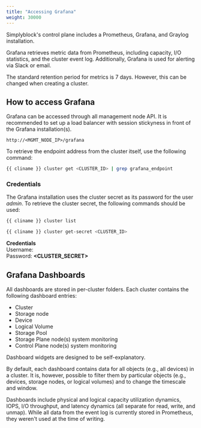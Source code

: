 ```yaml
---
title: "Accessing Grafana"
weight: 30000
---
```


Simplyblock's control plane includes a Prometheus, Grafana, and Graylog installation.

Grafana retrieves metric data from Prometheus, including capacity, I/O statistics, and the cluster event log.
Additionally, Grafana is used for alerting via Slack or email.

The standard retention period for metrics is 7 days. However, this can be changed when creating a cluster.

## How to access Grafana

Grafana can be accessed through all management node API. It is recommended to set up a load balancer with session
stickyness in front of the Grafana installation(s).

```plain title="Grafana URLs"
http://<MGMT_NODE_IP>/grafana
```

To retrieve the endpoint address from the cluster itself, use the following command:

```bash title="Retrieving the Grafana endpoint"
{{ cliname }} cluster get <CLUSTER_ID> | grep grafana_endpoint
```

### Credentials

The Grafana installation uses the cluster secret as its password for the user _admin_. To retrieve the cluster secret,
the following commands should be used:

```bash title="Get the cluster uuid"
{{ cliname }} cluster list
```

```bash title="Get the cluster secret"
{{ cliname }} cluster get-secret <CLUSTER_ID>
```

**Credentials**<br/>
Username: **<CLUSTER UUID>**<br/>
Password: **<CLUSTER_SECRET>**

## Grafana Dashboards

All dashboards are stored in per-cluster folders. Each cluster contains the following dashboard entries:

- Cluster
- Storage node
- Device
- Logical Volume
- Storage Pool
- Storage Plane node(s) system monitoring
- Control Plane node(s) system monitoring

Dashboard widgets are designed to be self-explanatory.

By default, each dashboard contains data for all objects (e.g., all devices) in a cluster. It is, however, possible to
filter them by particular objects (e.g., devices, storage nodes, or logical volumes) and to change the timescale and
window.

Dashboards include physical and logical capacity utilization dynamics, IOPS, I/O throughput, and latency dynamics (all
separate for read, write, and unmap). While all data from the event log is currently stored in Prometheus, they weren't
used at the time of writing.
